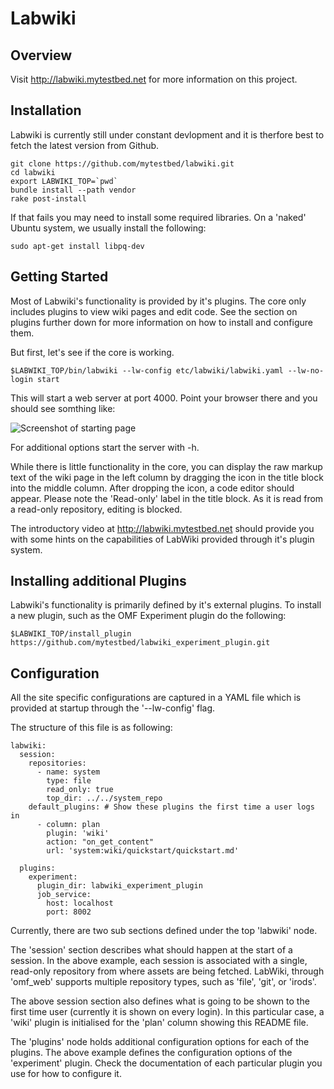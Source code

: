 # Labwiki

## Overview

Visit http://labwiki.mytestbed.net for more information on this project.

## Installation

Labwiki is currently still under constant devlopment and it is therfore best to fetch the latest version
from Github.

    git clone https://github.com/mytestbed/labwiki.git
    cd labwiki
    export LABWIKI_TOP=`pwd`
    bundle install --path vendor
    rake post-install

If that fails you may need to install some required libraries. On a 'naked' Ubuntu system, we usually install the following:

    sudo apt-get install libpq-dev

## Getting Started

Most of Labwiki's functionality is provided by it's plugins. The core only includes plugins to view wiki pages
and edit code. See the section on plugins further down for more information on how to install and configure them.

But first, let's see if the core is working.

    $LABWIKI_TOP/bin/labwiki --lw-config etc/labwiki/labwiki.yaml --lw-no-login start

This will start a web server at port 4000. Point your browser there and you should see somthing like:

![Screenshot of starting page](https://raw.github.com/mytestbed/labwiki/master/doc/screenshot.png "Screenshot")

For additional options start the server with -h.

While there is little functionality in the core, you can display the raw markup text of the wiki page in the left column
by dragging the icon in the title block into the middle column. After dropping the icon, a code editor should appear. Please
note the 'Read-only' label in the title block. As it is read from a read-only repository, editing is blocked.

The introductory video at http://labwiki.mytestbed.net should provide you with some hints on the capabilities
of LabWiki provided through it's plugin system.

## Installing additional Plugins

Labwiki's functionality is primarily defined by it's external plugins. To install a new plugin, such as the OMF Experiment plugin do the
following:

    $LABWIKI_TOP/install_plugin https://github.com/mytestbed/labwiki_experiment_plugin.git


## Configuration

All the site specific configurations are captured in a YAML file which is provided at startup through
the '--lw-config' flag.

The structure of this file is as following:

    labwiki:
      session:
        repositories:
          - name: system
            type: file
            read_only: true
            top_dir: ../../system_repo
        default_plugins: # Show these plugins the first time a user logs in
          - column: plan
            plugin: 'wiki'
            action: "on_get_content"
            url: 'system:wiki/quickstart/quickstart.md'

      plugins:
        experiment:
          plugin_dir: labwiki_experiment_plugin
          job_service:
            host: localhost
            port: 8002


Currently, there are two sub sections defined under the top 'labwiki' node.

The 'session' section describes what should happen at the start of a session. In the above example, each
session is associated with a single, read-only repository from where assets are being fetched. LabWiki, through
'omf_web' supports multiple repository types, such as 'file', 'git', or 'irods'.

The above session section also defines what is going to be shown to the first time user (currently
it is shown on every login). In this particular case, a 'wiki' plugin is initialised for the 'plan' column showing
this README file.

The 'plugins' node holds additional configuration options for each of the plugins. The above
example defines the configuration options of the 'experiment' plugin. Check the documentation of each particular plugin
you use for how to configure it.
